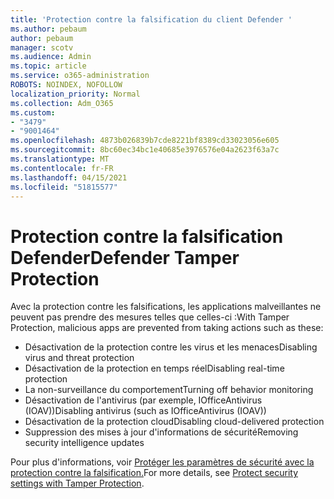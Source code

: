 ```yaml
---
title: 'Protection contre la falsification du client Defender '
ms.author: pebaum
author: pebaum
manager: scotv
ms.audience: Admin
ms.topic: article
ms.service: o365-administration
ROBOTS: NOINDEX, NOFOLLOW
localization_priority: Normal
ms.collection: Adm_O365
ms.custom:
- "3479"
- "9001464"
ms.openlocfilehash: 4873b026839b7cde8221bf8389cd33023056e605
ms.sourcegitcommit: 8bc60ec34bc1e40685e3976576e04a2623f63a7c
ms.translationtype: MT
ms.contentlocale: fr-FR
ms.lasthandoff: 04/15/2021
ms.locfileid: "51815577"
---
```

# <a name="defender-tamper-protection"></a><span data-ttu-id="608b2-102">Protection contre la falsification Defender</span><span class="sxs-lookup"><span data-stu-id="608b2-102">Defender Tamper Protection</span></span> 

<span data-ttu-id="608b2-103">Avec la protection contre les falsifications, les applications malveillantes ne peuvent pas prendre des mesures telles que celles-ci :</span><span class="sxs-lookup"><span data-stu-id="608b2-103">With Tamper Protection, malicious apps are prevented from taking actions such as these:</span></span>

- <span data-ttu-id="608b2-104">Désactivation de la protection contre les virus et les menaces</span><span class="sxs-lookup"><span data-stu-id="608b2-104">Disabling virus and threat protection</span></span>
- <span data-ttu-id="608b2-105">Désactivation de la protection en temps réel</span><span class="sxs-lookup"><span data-stu-id="608b2-105">Disabling real-time protection</span></span>
- <span data-ttu-id="608b2-106">La non-surveillance du comportement</span><span class="sxs-lookup"><span data-stu-id="608b2-106">Turning off behavior monitoring</span></span>
- <span data-ttu-id="608b2-107">Désactivation de l'antivirus (par exemple, IOfficeAntivirus (IOAV))</span><span class="sxs-lookup"><span data-stu-id="608b2-107">Disabling antivirus (such as IOfficeAntivirus (IOAV))</span></span>
- <span data-ttu-id="608b2-108">Désactivation de la protection cloud</span><span class="sxs-lookup"><span data-stu-id="608b2-108">Disabling cloud-delivered protection</span></span>
- <span data-ttu-id="608b2-109">Suppression des mises à jour d'informations de sécurité</span><span class="sxs-lookup"><span data-stu-id="608b2-109">Removing security intelligence updates</span></span>

<span data-ttu-id="608b2-110">Pour plus d'informations, voir [Protéger les paramètres de sécurité avec la protection contre la falsification.](https://docs.microsoft.com/windows/security/threat-protection/windows-defender-antivirus/prevent-changes-to-security-settings-with-tamper-protection)</span><span class="sxs-lookup"><span data-stu-id="608b2-110">For more details, see [Protect security settings with Tamper Protection](https://docs.microsoft.com/windows/security/threat-protection/windows-defender-antivirus/prevent-changes-to-security-settings-with-tamper-protection).</span></span>